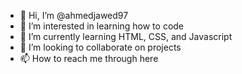 - 👋 Hi, I’m @ahmedjawed97
- 👀 I’m interested in learning how to code
- 🌱 I’m currently learning HTML, CSS, and Javascript
- 💞️ I’m looking to collaborate on projects
- 📫 How to reach me through here

<!---
ahmedjawed97/ahmedjawed97 is a ✨ special ✨ repository because its `README.md` (this file) appears on your GitHub profile.
You can click the Preview link to take a look at your changes.
--->

